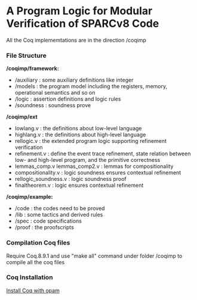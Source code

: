 # A Program Logic for Modular Verification of SPARCv8 Code 

All the Coq implememtations are in the direction /coqimp 

### File Structure
**/coqimp/framework:** 
- /auxiliary : some auxiliary definitions like integer
- /models : the program model including the registers, memory, operational semantics and so on
- /logic : assertion definitions and logic rules
- /soundness : soundness prove

**/coqimp/ext**
- lowlang.v : the definitions about low-level language
- highlang.v : the definitions about high-level language
- rellogic.v : the extended program logic supporting refinement verification
- refinement.v : define the event trace refinement, state relation between low- and high-level program, and the primitive correctness
- lemmas_comp.v lemmas_comp2.v : lemmas for compositionality
- compositionality.v : logic soundness ensures contextual refinement 
- rellogic_soundness.v : logic soundness proof
- finaltheorem.v : logic ensures contextual refinement

**/coqimp/example:** 
- /code : the codes need to be proved
- /lib : some tactics and derived rules
- /spec : code specifications
- /proof : the proofscripts

### Compilation Coq files
Require Coq.8.9.1 and use "make all" command under folder /coqimp to compile all the coq files

### Coq Installation 
[Install Coq with opam](https://coq.inria.fr/opam-using.html)
